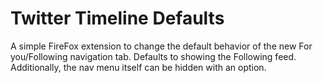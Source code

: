 # Twitter Timeline Defaults

A simple FireFox extension to change the default behavior of the new For you/Following navigation tab.
Defaults to showing the Following feed. Additionally, the nav menu itself can be hidden with an option.
